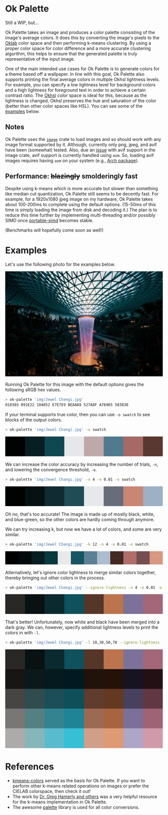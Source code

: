 # Ok Palette

Still a WIP, but...

Ok Palette takes an image and produces a color palette consisting of the image's average colors.
It does this by converting the image's pixels to the [Oklab](https://bottosson.github.io/posts/oklab/) color space
and then performing k-means clustering.
By using a proper color space for color difference and a more accurate clustering algorithm,
this helps to ensure that the generated palette is truly representative of the input image.

One of the main intended use cases for Ok Palette is to generate colors for a theme based off a wallpaper.
In line with this goal, Ok Palette also supports printing the final average colors in multiple Okhsl lightness levels.
For example, you can specify a low lightness level for background colors
and a high lightness for foreground text in order to achieve a certain contrast ratio.
The [Okhsl](https://bottosson.github.io/posts/colorpicker/) color space is ideal for this,
because as the lightness is changed, Okhsl preserves the hue and saturation of the color
(better than other color spaces like HSL). You can see some of the [examples]() below.

## Notes

Ok Palette uses the [`image`](https://github.com/image-rs/image) crate to load images
and so should work with any image format supported by it.
Although, currently only png, jpeg, and avif have been (somewhat) tested.
Also, due an [issue](https://github.com/image-rs/image/issues/1647) with avif support in the image crate,
avif support is currently handled using `aom`.
So, loading avif images requires having `aom` on your system
(e.g., [Arch package](https://archlinux.org/packages/extra/x86_64/aom/)).

## Performance: ~~blazingly~~ smolderingly fast

Despite using k-means which is more accurate but slower than something like median cut quantization,
Ok Palette still seems to be decently fast. For example, for a 1920x1080 jpeg image on my hardware,
Ok Palette takes about 100-200ms to complete using the default options.
(15-50ms of this time is simply loading the image from disk and decoding it.)
The plan is to reduce this time further by implementing multi-threading
and/or possibly SIMD once [portable-simd](https://github.com/rust-lang/rust/issues/86656) becomes stable.

(Benchmarks will hopefully come soon as well!)

# Examples

Let's use the following photo for the examples below.

![Jewel Changi Aiport Waterfall](doc/Jewel%20Changi.jpg)

Running Ok Palette for this image with the default options gives the following sRGB hex values.

```bash
> ok-palette 'img/Jewel Changi.jpg'
010303 091E22 104852 E7E7E9 BEA8A9 527A8F A76965 583830
```

If your terminal supports true color,
then you can use `-o swatch` to see blocks of the output colors.

```bash
> ok-palette 'img/Jewel Changi.jpg' -o swatch
```

![](doc/swatch1.svg)

We can increase the color accuracy by increasing the number of trials, `-n`, and lowering the convergence threshold, `-e`.

```bash
> ok-palette 'img/Jewel Changi.jpg' -n 4 -e 0.01 -o swatch
```

![](doc/swatch2.svg)

Oh no, that's too accurate!
The image is made up of mostly black, white, and blue-green,
so the other colors are hardly coming through anymore.

We can try increasing k, but now we have a lot of colors, and some are very similar.

```bash
> ok-palette 'img/Jewel Changi.jpg' -k 12 -n 4 -e 0.01 -o swatch
```

![](doc/swatch3.svg)

Alternatively, let's ignore color lightness to merge similar colors together, thereby bringing out other colors in the process.

```bash
> ok-palette 'img/Jewel Changi.jpg' --ignore-lightness -n 4 -e 0.01 -o swatch
```

![](doc/swatch4.svg)

That's better! Unfortunately, now white and black have been merged into a dark gray. We can, however, specify additional lightness levels to print the colors in with `-l`.

```bash
> ok-palette 'img/Jewel Changi.jpg' -l 10,30,50,70 --ignore-lightness -n 4 -e 0.01 -o swatch
```

![](doc/swatch5.svg)

# References

- [kmeans-colors](https://github.com/okaneco/kmeans-colors/) served as the basis for Ok Palette.
  If you want to perform other k-means related operations on images or prefer the CIELAB colorspace, then check it out!
- The work by [Dr. Greg Hamerly and others](https://cs.baylor.edu/~hamerly/software/kmeans)
  was a very helpful resource for the k-means implementation in Ok Palette.
- The awesome [palette](https://github.com/Ogeon/palette) library is used for all color conversions.
